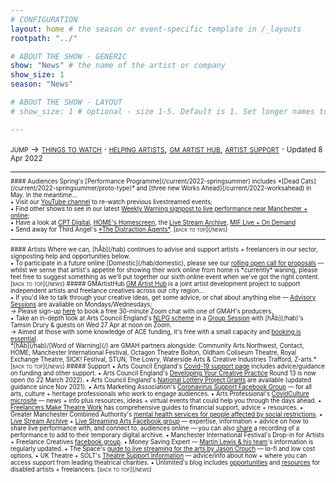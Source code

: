 ```yaml
---
# CONFIGURATION
layout: home # the season or event-specific template in /_layouts
rootpath: "../"

# ABOUT THE SHOW - GENERIC
show: "News" # the name of the artist or company
show_size: 1
season: "News"

# ABOUT THE SHOW - LAYOUT
# show_size: 1 # optional - size 1-5. Default is 1. Set longer names to lower values

---
```

<span style='font-variant: small-caps'>jump → [things to watch](/news/#audiences) · [helping artists](/news/#artists), [gm artist hub](/news/#gmartisthub), [artist support](/news/#support)</span> · <small>Updated 8 Apr 2022<small>        
<hr>          
#### Audiences         
Spring's [Performance Programme](/current/2022-springsummer) includes *[Dead Cats](/current/2022-springsummer/proto-type)* and [three new Works Ahead](/current/2022-worksahead) in May. In the meantime…<br>• Visit our <a href="http://bit.ly/YTwarnmcr" target="_blank">YouTube channel</a> to re-watch previous livestreamed events;<br>• Find other shows to see in our latest <a href="http://wordofwarning.posthaven.com" target="_blank">Weekly Warning signpost to live performance near Manchester + online</a>;<br>• Have a look at <a href="https://cptheatre.co.uk/tag/CPT-Digital" target="_blank">CPT Digital</a>, <a href="https://screen.homemcr.org" target="_blank">HOME's Homescreen</a>, the <a href="http://livestreamarchive.co.uk/archive" target="_blank">Live Stream Archive</a>, <a href="https://mif.co.uk/live" target="_blank">MIF Live + On Demand</a><br>• Send away for Third Angel's <a href="https://thirdangel.co.uk/shop/products/the-distraction-agents" target="_blank">*The Distraction Agents*</a>.        
<span style='font-variant: small-caps'>[back to top](/news)</span>        
<hr>          
#### Artists         
Where we can, [hÅb](/hab) continues to advise and support artists + freelancers in our sector, signposting help and opportunities below.<br>• To participate in a future online [Domestic](/hab/domestic), please see our <a href="http://domesticmcr.posthaven.com" target="_blank">rolling open call for proposals</a> — whilst we sense that artist's appetite for showing their work online from home is *currently* waning, please feel free to suggest something as we'll put together our sixth online event when we've got the right content.         
<span style='font-variant: small-caps'>[back to top](/news)</span>         
##### GMArtistHub        
<a href="http://gm-artisthub.co.uk" target="_blank">GM Artist Hub</a> is a joint artist development project to support independent artists and freelance creatives across our city region…<br>• If you'd like to talk through your creative ideas, get some advice, or chat about anything else — <a href="http://gm-artisthub.co.uk/advisory-sessions" target="_blank">Advisory Sessions</a> are available on Mondays/Wednesdays;<br>→ Please sign-up <a href="http://app.squarespacescheduling.com/schedule.php?owner=19370486&appointmentType=13786606" target="_blank">here</a> to book a free 30-minute Zoom chat with one of GMAH's producers.<br>• Take an in-depth look at Arts Council England's <a href="http://artscouncil.org.uk/projectgrants" target="_blank">NLPG scheme</a> in a <a href="https://gm-artisthub.co.uk/group-sessions" target="_blank">Group Session</a> with [hÅb](/hab)'s Tamsin Drury & guests on Wed 27 Apr at noon on Zoom.<br>→ Aimed at those with some knowledge of ACE funding, it's free with a small capacity and <a href="https://gm-artisthub-advisorysession.as.me/schedule.php?appointmentType=32247594" target="_blank">booking is essential</a>.<br>*[hÅb](/hab)/[Word of Warning](/) are GMAH partners alongside: Community Arts Northwest, Contact, HOME, Manchester International Festival, Octagon Theatre Bolton, Oldham Coliseum Theatre, Royal Exchange Theatre, SICK! Festival, STUN, The Lowry, Waterside Arts & Creative Industries Trafford, Z-arts.*        
<span style='font-variant: small-caps'>[back to top](/news)</span>        
##### Support         
• Arts Council England's <a href="http://artscouncil.org.uk/covid-19" target="_blank">Covid-19 support page</a> includes advice/guidance on funding and other support.          
• Arts Council England's <a href="http://artscouncil.org.uk/DYCP" target="_blank">Developing Your Creative Practice</a> Round 13 is now open (to 22 March 2022).        
• Arts Council England's <a href="http://artscouncil.org.uk/projectgrants" target="_blank">National Lottery Project Grants</a> are available (updated guidance since Nov 2021).        
• Arts Marketing Association's <a href="http://facebook.com/groups/AMACommunitySupport" target="_blank">Coronavirus Support Facebook Group</a> — for all arts, culture + heritage professionals who work to engage audiences.        
• Arts Professional's <a href="http://www.artsprofessional.co.uk/magazine/covidculture" target="_blank">CovidCulture microsite</a> — news + info plus resources, ideas + virtual events that could help you through the days ahead.          
• <a href="http://www.freelancersmaketheatrework.com/financial-support" target="_blank">Freelancers Make Theatre Work</a> has comprehensive guides to financial support, advice + resources.        
• Greater Manchester Combined Authority's <a href="http://www.greatermanchester-ca.gov.uk/news/new-mental-health-services-for-people-affected-by-social-restrictions" target="_blank">mental health services for people affected by social restrictions</a>.         
• <a href="http://livestreamarchive.co.uk/resources" target="_blank">Live Stream Archive</a> + <a href="http://www.facebook.com/groups/livestreamingarts" target="_blank">Live Streaming Arts Facebook group</a> — expertise, information + advice on how to share live performance with, and connect to, audiences online — you can also <a href="http://livestreamarchive.co.uk/contact" target="_blank">share</a> a recording of a performance to add to their temporary digital archive.        
• Manchester International Festival's Drop-in for Artists + Freelance Creatives <a href="http://www.facebook.com/groups/mifartistfreelancedropin" target="_blank">facebook group</a>.        
• Money Saving Expert — <a href="http://www.moneysavingexpert.com/news" target="_blank">Martin Lewis & his team</a>'s information is regularly updated.           
• The Space's <a href="http://www.thespace.org/resource/live-streaming-arts-lo-fi-and-low-cost-options" target="_blank">guide to live streaming for the arts by Jason Crouch</a> — lo-fi and low cost options.        
• UK Theatre + SOLT's <a href="http://theatresupport.info" target="_blank">Theatre Support Information</a> — advice/info about how + where you can access support from leading theatrical charities.        
• Unlimited's blog includes <a href="https://weareunlimited.org.uk/blog/?category=resources" target="_blank">opportunities</a> and <a href="https://weareunlimited.org.uk/blog/?category=resources" target="_blank">resources</a> for disabled artists + freelancers.        
<span style='font-variant: small-caps'>[back to top](/news)</span>

